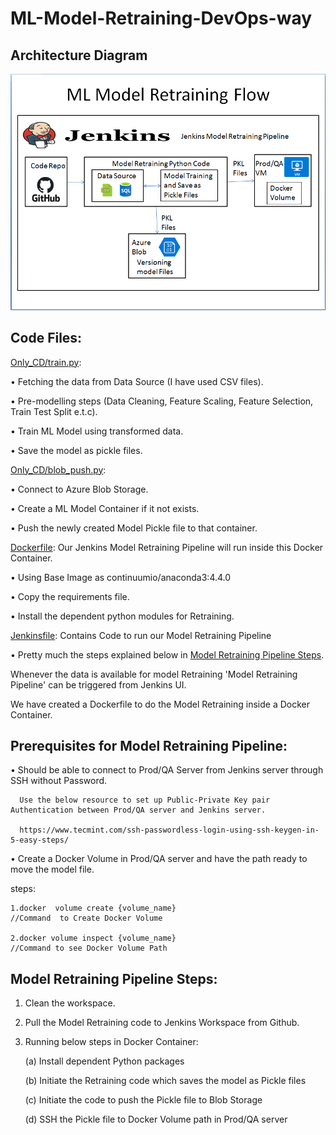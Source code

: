 # ML-Model-Retraining-DevOps-way

## Architecture Diagram

![Architecture](Readme%20Content/ML%20Model%20Retraining%20Flow.png)

## Code Files:

<ins>Only_CD/train.py</ins>:

•   Fetching the data from Data Source (I have used CSV files).

•	Pre-modelling steps (Data Cleaning, Feature Scaling, Feature Selection, Train Test Split e.t.c).

•	Train ML Model using transformed data.

•	Save the model as pickle files.

<ins>Only_CD/blob_push.py</ins>:

•	Connect to Azure Blob Storage.

•	Create a ML Model Container if it not exists.

•	Push the newly created Model Pickle file to that container.

<ins>Dockerfile</ins>:  Our Jenkins Model Retraining Pipeline will run inside this Docker Container.

•	Using Base Image as continuumio/anaconda3:4.4.0

•	Copy the requirements file.

•	Install the dependent python modules for Retraining.

<ins>Jenkinsfile</ins>: Contains Code to run our Model Retraining Pipeline

•	Pretty much the steps explained below in [Model Retraining Pipeline Steps](https://github.com/kalikichandu/ML-Model-Retraining-DevOps-way#model-retraining-steps).
 
Whenever the data is available for model Retraining 'Model Retraining Pipeline' can be triggered from Jenkins UI.

We have created a Dockerfile to do the Model Retraining inside a Docker Container.

## Prerequisites for Model  Retraining Pipeline:

•	  Should be able to connect to Prod/QA Server from Jenkins server through SSH without Password.

      Use the below resource to set up Public-Private Key pair Authentication between Prod/QA server and Jenkins server.
  
      https://www.tecmint.com/ssh-passwordless-login-using-ssh-keygen-in-5-easy-steps/
    
• 	Create a Docker Volume in Prod/QA server and have the path ready to move the model file.

   steps:
   
    1.docker  volume create {volume_name}  	
    //Command  to Create Docker Volume
        
    2.docker volume inspect {volume_name}
    //Command to see Docker Volume Path
        
## Model Retraining Pipeline Steps:
1.	Clean the workspace.
2.	Pull the Model Retraining code to Jenkins Workspace from Github.
3.	Running below steps in Docker Container:

    (a)	Install dependent Python packages
  
    (b)	Initiate the Retraining code which saves the model as Pickle files
  
    (c)	Initiate the code to push the Pickle file to Blob Storage
  
    (d)	SSH the Pickle file to Docker Volume path in Prod/QA server
